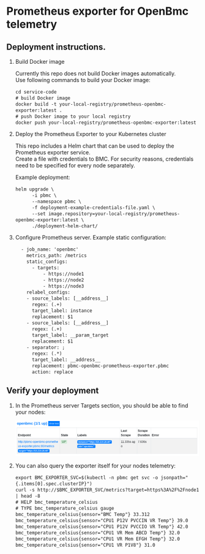 Prometheus exporter for OpenBmc telemetry
=========================================

Deployment instructions.
------------------------

1.  Build Docker image
    
    Currently this repo does not build Docker images automatically.\
    Use following commands to build your Docker image:
    ```
    cd service-code
    # build Docker image
    docker build -t your-local-registry/prometheus-openbmc-exporter:latest .
    # push Docker image to your local registry
    docker push your-local-registry/prometheus-openbmc-exporter:latest
    ```

2.  Deploy the Prometheus Exporter to your Kubernetes cluster
    
    This repo includes a Helm chart that can be used to deploy the Prometheus exporter service.\
    Create a file with credentials to BMC. For security reasons, credentials need to be specified for every node separately.

    Example deployment:
    
    ```
    helm upgrade \
          -i pbmc \
          --namespace pbmc \
          -f deployment-example-credentials-file.yaml \
          --set image.repository=your-local-registry/prometheus-openbmc-exporter:latest \
          ./deployment-helm-chart/
    ```

3.  Configure Prometheus server. Example static configuration:
    
    ```
      - job_name: 'openbmc'
        metrics_path: /metrics
        static_configs:
          - targets:
              - https://node1
              - https://node2
              - https://node3
        relabel_configs:
        - source_labels: [__address__]
          regex: (.+)
          target_label: instance
          replacement: $1
        - source_labels: [__address__]
          regex: (.+)
          target_label: __param_target
          replacement: $1
        - separator: ;
          regex: (.*)
          target_label: __address__
          replacement: pbmc-openbmc-prometheus-exporter.pbmc
          action: replace
    ```

Verify your deployment
----------------------

1.  In the Prometheus server Targets section, you should be able to find your nodes:
     
    ![Prometheus Targets Section](prometheus-targets.png)

2.  You can also query the exporter itself for your nodes telemetry:

    ```
    export BMC_EXPORTER_SVC=$(kubectl -n pbmc get svc -o jsonpath="{.items[0].spec.clusterIP}")
    curl -s http://$BMC_EXPORTER_SVC/metrics?target=https%3A%2F%2Fnode1 | head -8
    # HELP bmc_temperature_celsius 
    # TYPE bmc_temperature_celsius gauge
    bmc_temperature_celsius{sensor="BMC Temp"} 33.312
    bmc_temperature_celsius{sensor="CPU1 P12V PVCCIN VR Temp"} 39.0
    bmc_temperature_celsius{sensor="CPU1 P12V PVCCIO VR Temp"} 42.0
    bmc_temperature_celsius{sensor="CPU1 VR Mem ABCD Temp"} 32.0
    bmc_temperature_celsius{sensor="CPU1 VR Mem EFGH Temp"} 32.0
    bmc_temperature_celsius{sensor="CPU1 VR P1V8"} 31.0
    ```
